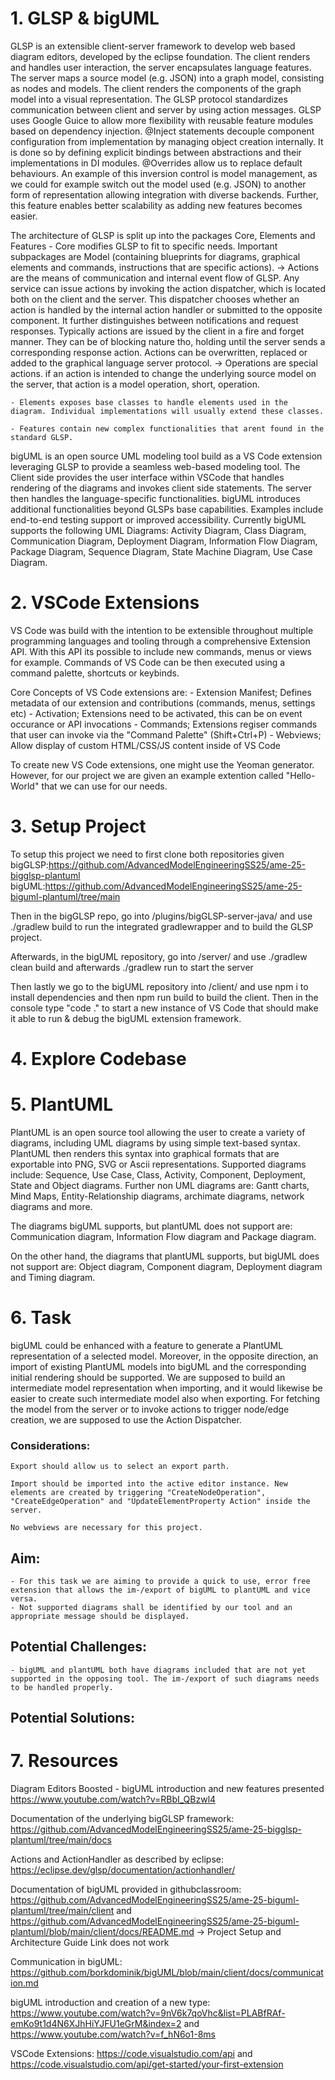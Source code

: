 # 1. GLSP & bigUML
GLSP is an extensible client-server framework to develop web based diagram editors, developed by the eclipse foundation. The client renders and handles user interaction, the server encapsulates language features. The server maps a source model (e.g. JSON) into a graph model, consisting as nodes and models. The client renders the components of the graph model into a visual representation. 
The GLSP protocol standardizes communication between client and server by using action messages. 
GLSP uses Google Guice to allow more flexibility with reusable feature modules based on dependency injection. @Inject statements decouple component configuration from implementation by managing object creation internally. It is done so by defining explicit bindings between abstractions and their implementations in DI modules. @Overrides allow us to replace default behaviours. An example of this inversion control is model management, as we could for example switch out the model used (e.g. JSON) to another form of representation allowing integration with diverse backends. Further, this feature enables better scalability as adding new features becomes easier.

The architecture of GLSP is split up into the packages Core, Elements and Features
    - Core modifies GLSP to fit to specific needs. Important subpackages are Model (containing blueprints for diagrams, graphical elements and commands, instructions that are specific actions).
    -> Actions are the means of communication and internal event flow of GLSP. Any service can issue actions by invoking the action dispatcher, which is located both on the client and the server. This dispatcher chooses whether an action is handled by the internal action handler or submitted to the opposite component. It further distinguishes between notifications and request responses. Typically actions are issued by the client in a fire and forget manner. They can be of blocking nature tho, holding until the server sends a corresponding response action. Actions can be overwritten, replaced or added to the graphical language server protocol.
    -> Operations are special actions. if an action is intended to change the underlying source model on the server, that action is a model operation, short, operation.

    - Elements exposes base classes to handle elements used in the diagram. Individual implementations will usually extend these classes.

    - Features contain new complex functionalities that arent found in the standard GLSP. 


bigUML is an open source UML modeling tool build as a VS Code extension leveraging GLSP to provide a seamless web-based modeling tool. The Client side provides the user interface within VSCode that handles rendering of the diagrams and invokes client side statements. The server then handles the language-specific functionalities. bigUML introduces additional functionalities beyond GLSPs base capabilities. Examples include end-to-end testing support or improved accessibility.
Currently bigUML supports the following UML Diagrams: 
Activity Diagram, Class Diagram, Communication Diagram, Deployment Diagram, Information Flow Diagram, Package Diagram, Sequence Diagram, State Machine Diagram, Use Case Diagram.

# 2. VSCode Extensions

VS Code was build with the intention to be extensible throughout multiple programming languages and tooling through a comprehensive Extension API. With this API its possible to include new commands, menus or views for example. Commands of VS Code can be then executed using a command palette, shortcuts or keybinds.

Core Concepts of VS Code extensions are:
    - Extension Manifest; Defines metadata of our extension and contributions (commands, menus, settings etc)
    - Activation; Extensions need to be activated, this can be on event occurance or API invocations
    - Commands; Extensions regiser commands that user can invoke via the "Command Palette" (Shift+Ctrl+P)
    - Webviews; Allow display of custom HTML/CSS/JS content inside of VS Code

To create new VS Code extensions, one might use the Yeoman generator. However, for our project we are given an example extention called "Hello-World" that we can use for our needs.

# 3. Setup Project

To setup this project we need to first clone both repositories given
    bigGLSP:https://github.com/AdvancedModelEngineeringSS25/ame-25-bigglsp-plantuml
    bigUML:https://github.com/AdvancedModelEngineeringSS25/ame-25-biguml-plantuml/tree/main

Then in the bigGLSP repo, go into /plugins/bigGLSP-server-java/ and use ./gradlew build to run the integrated gradlewrapper and to build the GLSP project.

Afterwards, in the bigUML repository, go into /server/ and use ./gradlew clean build and afterwards ./gradlew run to start the server

Then lastly we go to the bigUML repository into /client/ and use npm i to install dependencies and then npm run build to build the client. Then in the console type "code ." to start a new instance of VS Code that should make it able to run & debug the bigUML extension framework.

# 4. Explore Codebase

# 5. PlantUML
PlantUML is an open source tool allowing the user to create a variety of diagrams, including UML diagrams by using simple text-based syntax. PlantUML then renders this syntax into graphical formats that are exportable into PNG, SVG or Ascii representations.
Supported diagrams include: Sequence, Use Case, Class, Activity, Component, Deployment, State and Object diagrams. Further non UML diagrams are: Gantt charts, Mind Maps, Entity-Relationship diagrams, archimate diagrams, network diagrams and more.

The diagrams bigUML supports, but plantUML does not support are: Communication diagram, Information Flow diagram and Package diagram.

On the other hand, the diagrams that plantUML supports, but bigUML does not support are: Object diagram, Component diagram, Deployment diagram and Timing diagram.

# 6. Task
bigUML could be enhanced with a feature to generate a PlantUML representation of a selected model. Moreover, in the opposite direction, an import of existing PlantUML models into bigUML and the corresponding initial rendering should be supported. 
We are supposed to build an intermediate model representation when importing, and it would likewise be easier to create such intermediate model also when exporting. For fetching the model from the server or to invoke actions to trigger node/edge creation, we are supposed to use the Action Dispatcher.

### Considerations:
    Export should allow us to select an export parth.

    Import should be imported into the active editor instance. New elements are created by triggering "CreateNodeOperation", "CreateEdgeOperation" and "UpdateElementProperty Action" inside the server.

    No webviews are necessary for this project.

## Aim:
    - For this task we are aiming to provide a quick to use, error free extension that allows the im-/export of bigUML to plantUML and vice versa. 
    - Not supported diagrams shall be identified by our tool and an appropriate message should be displayed.

## Potential Challenges:
    - bigUML and plantUML both have diagrams included that are not yet supported in the opposing tool. The im-/export of such diagrams needs to be handled properly.

## Potential Solutions:

# 7. Resources
Diagram Editors Boosted - bigUML introduction and new features presented https://www.youtube.com/watch?v=RBbI_QBzwl4

Documentation of the underlying bigGLSP framework: https://github.com/AdvancedModelEngineeringSS25/ame-25-bigglsp-plantuml/tree/main/docs

Actions and ActionHandler as described by eclipse: https://eclipse.dev/glsp/documentation/actionhandler/

Documentation of bigUML provided in githubclassroom: https://github.com/AdvancedModelEngineeringSS25/ame-25-biguml-plantuml/tree/main/client and https://github.com/AdvancedModelEngineeringSS25/ame-25-biguml-plantuml/blob/main/client/docs/README.md
-> Project Setup and Architecture Guide Link does not work

Communication in bigUML: https://github.com/borkdominik/bigUML/blob/main/client/docs/communication.md

bigUML introduction and creation of a new type: https://www.youtube.com/watch?v=9nV6k7qoVhc&list=PLABfRAf-emKo9t1d4N6XJhHiYJFU1eGrM&index=2 and https://www.youtube.com/watch?v=f_hN6o1-8ms

VSCode Extensions: https://code.visualstudio.com/api and https://code.visualstudio.com/api/get-started/your-first-extension
